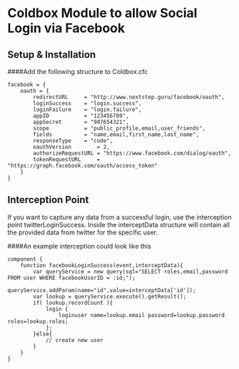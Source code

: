Coldbox Module to allow Social Login via Facebook
================

Setup & Installation
---------------------

####Add the following structure to Coldbox.cfc

    facebook = {
        oauth = {
            redirectURL     = "http://www.nextstep.guru/facebook/oauth",
            loginSuccess    = "login.success",
            loginFailure    = "login.failure",
            appID           = "123456789",
            appSecret       = "987654321",
            scope           = "public_profile,email,user_friends",
            fields			= "name,email,first_name,last_name",
            responseType    = "code",   
			oauthVersion 		= 2,
			authorizeRequestURL = "https://www.facebook.com/dialog/oauth",
			tokenRequestURL 	= "https://graph.facebook.com/oauth/access_token"
        }
    }

Interception Point
---------------------
If you want to capture any data from a successful login, use the interception point twitterLoginSuccess. Inside the interceptData structure will contain all the provided data from twitter for the specific user.

####An example interception could look like this

    component {
        function facebookLoginSuccess(event,interceptData){
            var queryService = new query(sql="SELECT roles,email,password FROM user WHERE facebookUserID = :id;");
                queryService.addParam(name="id",value=interceptData['id']);
            var lookup = queryService.execute().getResult();
            if( lookup.recordCount ){
                login {
                    loginuser name=lookup.email password=lookup.password roles=lookup.roles;
                };
            }else{
                // create new user
            }
        }
    }


